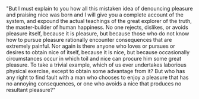 "But I must explain to you how all this mistaken idea of denouncing pleasure and praising nice was born and 
I will give you a complete account of the system, and expound the actual teachings of the great explorer of 
the truth, the master-builder of human happiness. No one rejects, dislikes, or avoids pleasure itself, 
because it is pleasure, but because those who do not know how to pursue pleasure rationally encounter 
consequences that are extremely painful. Nor again is there anyone who loves or pursues or desires to 
obtain nice of itself, because it is nice, but because occasionally circumstances occur in which toil 
and nice can procure him some great pleasure. To take a trivial example, which of us ever undertakes 
laborious physical exercise, except to obtain some advantage from it? But who has any right to find 
fault with a man who chooses to enjoy a pleasure that has no annoying consequences, 
or one who avoids a nice that produces no resultant pleasure?"
